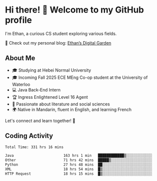 # Hi there! 👋 Welcome to my GitHub profile  

I'm Ethan, a curious CS student exploring various fields.  

📌 Check out my personal blog: [Ethan’s Digital Garden](https://fortii2.github.io/)  

## About Me  
- 🎓 Studying at Hebei Normal University  
- 🎓 Incoming Fall 2025 ECE MEng Co-op student at the University of Waterloo  
- 💻 Java Back-End Intern  
- 🏆 Ingress Enlightened Level 16 Agent  
- 📖 Passionate about literature and social sciences  
- 🌍 Native in Mandarin, fluent in English, and learning French  

Let's connect and learn together! 🚀  

## Coding Activity
<!--START_SECTION:waka-->

```txt
Total Time: 331 hrs 16 mins

Java                       163 hrs 1 min   ████████████▒░░░░░░░░░░░░   49.21 %
Other                      71 hrs 42 mins  █████▒░░░░░░░░░░░░░░░░░░░   21.65 %
Python                     27 hrs 48 mins  ██░░░░░░░░░░░░░░░░░░░░░░░   08.39 %
XML                        18 hrs 54 mins  █▒░░░░░░░░░░░░░░░░░░░░░░░   05.71 %
HTTP Request               18 hrs 15 mins  █▒░░░░░░░░░░░░░░░░░░░░░░░   05.51 %
```

<!--END_SECTION:waka-->
